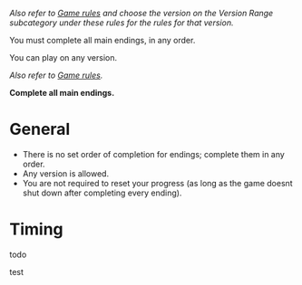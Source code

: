*Also refer to [Game rules](/rinse_and_repeat/leaderboards?rules=game) and choose the version on the Version Range subcategory under these rules for the rules for that version.*

You must complete all main endings, in any order.

You can play on any version.

*Also refer to [Game rules](/rinse_and_repeat/leaderboards?rules=game).*

**Complete all main endings.**

# General

- There is no set order of completion for endings; complete them in any order.
- Any version is allowed.
- You are not required to reset your progress (as long as the game doesnt shut down after completing every ending).

# Timing

todo

test